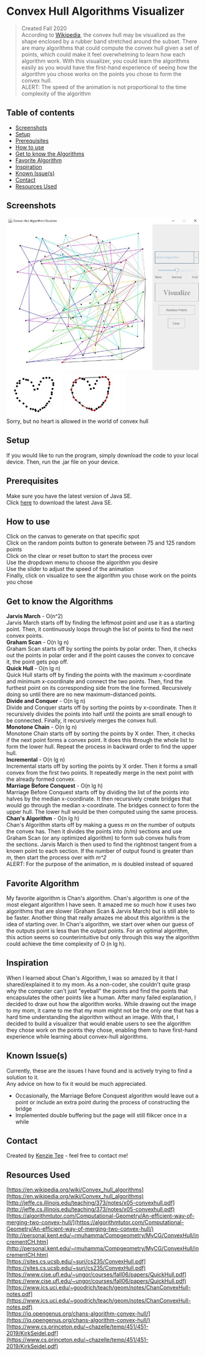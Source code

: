 # Convex Hull Algorithms Visualizer
> Created Fall 2020<br>
> According to [Wikipedia](https://en.wikipedia.org/wiki/Convex_hull), the convex hull may be visualized as the shape enclosed by a rubber band stretched around the subset.
> There are many algorithms that could compute the convex hull given a set of points, which could make it feel overwhelming to learn how each algorithm work. 
> With this visualizer, you could learn the algorithms easily as you would have the first-hand experience of seeing 
> how the algorithm you chose works on the points you chose to form the convex hull. <br>
> ALERT: The speed of the animation is not proportional to the time complexity of the algorithm

## Table of contents
* [Screenshots](#screenshots)
* [Setup](#setup)
* [Prerequisites](#prerequisites)
* [How to use](#how-to-use)
* [Get to know the Algorithms](#get-to-know-the-algorithms)
* [Favorite Algorithm](#favorite-algorithm)
* [Inspiration](#inspiration)
* [Known Issue(s)](#known-issue)
* [Contact](#contact)
* [Resources Used](#resources-used)

## Screenshots
![screenshot3](./Screenshots/screenshot3.JPG) <br>
![screenshot1](./Screenshots/screenshot1.JPG)
![screenshot2](./Screenshots/screenshot2.JPG) <br>
Sorry, but no heart is allowed in the world of convex hull

## Setup
If you would like to run the program, simply download the code to your local device. Then, run the .jar file on your device.

## Prerequisites
Make sure you have the latest version of Java SE. <br>
Click [here](https://www.oracle.com/java/technologies/javase-downloads.html) to download the latest Java SE.

## How to use 
Click on the canvas to generate on that specific spot <br>
Click on the random points button to generate between 75 and 125 random points <br> 
Click on the clear or reset button to start the process over <br>
Use the dropdown menu to choose the algorithm you desire <br> 
Use the slider to adjust the speed of the animation <br>
Finally, click on visualize to see the algorithm you chose work on the points you chose 

## Get to know the Algorithms
**Jarvis March** - O(n^2) <br> 
Jarvis March starts off by finding the leftmost point and use it as a starting point. Then, it continuously loops through the 
list of points to find the next convex points. 
<br>
**Graham Scan** - O(n lg n) <br>
Graham Scan starts off by sorting the points by polar order. Then, it checks out the points in polar order and if the point causes 
the convex to concave it, the point gets pop off.
<br>
**Quick Hull** - O(n lg n) <br>
Quick Hull starts off by finding the points with the maximum x-coordinate and minimum x-coordinate and connect the two points. 
Then, find the furthest point on its corresponding side from the line formed. Recursively doing so until there are no new maximum-distanced points.
<br>
**Divide and Conquer** - O(n lg n) <br>
Divide and Conquer starts off by sorting the points by x-coordinate. Then it recursively divides the points into half until the points are small enough
to be connected. Finally, it recursively merges the convex hull. 
<br>
**Monotone Chain** - O(n lg n) <br>
Monotone Chain starts off by sorting the points by X order. Then, it checks if the next point forms a convex point. It does this through 
the whole list to form the lower hull. Repeat the process in backward order to find the upper hull. 
<br>
**Incremental** - O(n lg n) <br>
Incremental starts off by sorting the points by X order. Then it forms a small convex from the first two points. It repeatedly merge in the next point
with the already formed convex. 
<br>
**Marriage Before Conquest** - O(n lg h) <br>
Marriage Before Conquest starts off by dividing the list of the points into halves by the median x-coordinate. It then recursively create bridges that would 
go through the median x-coordinate. The bridges connect to form the upper hull. The lower hull would be then computed using the same process. 
<br>
**Chan's Algorithm** - O(n lg h) <br>
Chan's Algorithm starts off by making a guess <i>m</i> on the number of outputs the convex has. Then it divides the points into <i>(n/m)</i> sections and use 
Graham Scan (or any optimized algorithm) to form sub convex hulls from the sections. Jarvis March is then used to find the rightmost tangent from 
a known point to each section. If the number of output found is greater than <i>m</i>, then start the process over with <i>m^2</i> <br>
ALERT: For the purpose of the animation, <i>m</i> is doubled instead of squared

## Favorite Algorithm
My favorite algorithm is Chan's algorithm. Chan's algorithm is one of the most elegant algorithm I have seen. 
It amazed me so much how it uses two algorithms that are slower (Graham Scan & Jarvis March) but is still able to be faster. 
Another thing that really amazes me about this algorithm is the idea of starting over. In Chan's algorithm, we start over when 
our guess of the outputs point is less than the output points. For an optimal algorithm, this action seems so counterintuitive 
but only through this way the algorithm could achieve the time complexity of O (n lg h).  

## Inspiration
When I learned about Chan's Algorithm, I was so amazed by it that I shared/explained it to my mom. 
As a non-coder, she couldn't quite grasp why the computer can't just "eyeball" the points and find the points that encapsulates the other points like a human. 
After many failed explanation, I decided to draw out how the algorithm works. 
While drawing out the image to my mom, it came to me that my mom might not be the only one that has a hard time understanding the algorithm without an image.
With that, I decided to build a visualizer that would enable users to see the algorithm they chose work on the points they chose, enabling them to 
have first-hand experience while learning about convex-hull algorithms. 

## Known Issue(s)
Currently, these are the issues I have found and is actively trying to find a solution to it. <br>
Any advice on how to fix it would be much appreciated. 
 - Occasionally, the Marriage Before Conquest algorithm would leave out a point or include an extra point during the process of constructing the bridge 
 - Implemented double buffering but the page will still flikcer once in a while
 
## Contact
Created by [Kenzie Tee](https://www.linkedin.com/in/kenzie-tee-1276701b2/) - feel free to contact me!

## Resources Used 
[https://en.wikipedia.org/wiki/Convex_hull_algorithms](https://en.wikipedia.org/wiki/Convex_hull_algorithms) <br>
[http://jeffe.cs.illinois.edu/teaching/373/notes/x05-convexhull.pdf](http://jeffe.cs.illinois.edu/teaching/373/notes/x05-convexhull.pdf) <br>
[https://algorithmtutor.com/Computational-Geometry/An-efficient-way-of-merging-two-convex-hull/](https://algorithmtutor.com/Computational-Geometry/An-efficient-way-of-merging-two-convex-hull/) <br>
[http://personal.kent.edu/~rmuhamma/Compgeometry/MyCG/ConvexHull/incrementCH.htm](http://personal.kent.edu/~rmuhamma/Compgeometry/MyCG/ConvexHull/incrementCH.htm) <br>
[https://sites.cs.ucsb.edu/~suri/cs235/ConvexHull.pdf](https://sites.cs.ucsb.edu/~suri/cs235/ConvexHull.pdf) <br>
[https://www.cise.ufl.edu/~ungor/courses/fall06/papers/QuickHull.pdf](https://www.cise.ufl.edu/~ungor/courses/fall06/papers/QuickHull.pdf) <br>
[https://www.ics.uci.edu/~goodrich/teach/geom/notes/ChanConvexHull-notes.pdf](https://www.ics.uci.edu/~goodrich/teach/geom/notes/ChanConvexHull-notes.pdf) <br>
[https://iq.opengenus.org/chans-algorithm-convex-hull/](https://iq.opengenus.org/chans-algorithm-convex-hull/) <br>
[https://www.cs.princeton.edu/~chazelle/temp/451/451-2019/KirkSeidel.pdf](https://www.cs.princeton.edu/~chazelle/temp/451/451-2019/KirkSeidel.pdf) <br>

